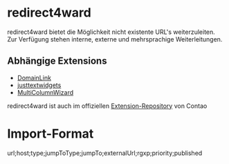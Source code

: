 redirect4ward
=============

redirect4ward bietet die Möglichkeit nicht existente URL's weiterzuleiten. Zur Verfügung stehen interne, externe und mehrsprachige Weiterleitungen.


Abhängige Extensions
--------------------

* [DomainLink](https://contao.org/de/extension-list/view/DomainLink.html)
* [justtextwidgets](https://contao.org/de/extension-list/view/justtextwidgets.html)
* [MultiColumnWizard](https://contao.org/de/extension-list/view/MultiColumnWizard.html)


redirect4ward ist auch im offiziellen [Extension-Repository](https://contao.org/de/extension-list/view/Redirect4ward.html) von Contao

Import-Format
=============
url;host;type;jumpToType;jumpTo;externalUrl;rgxp;priority;published
